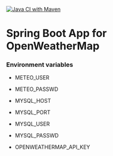 [![Java CI with Maven](https://github.com/woodapiary/meteo-ow/actions/workflows/maven.yml/badge.svg)](https://github.com/woodapiary/meteo-ow/actions/workflows/maven.yml)

# Spring Boot App for OpenWeatherMap 

### Environment variables

* METEO_USER
* METEO_PASSWD

* MYSQL_HOST
* MYSQL_PORT
* MYSQL_USER
* MYSQL_PASSWD

* OPENWEATHERMAP_API_KEY
